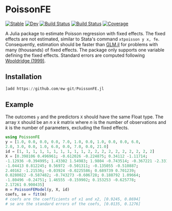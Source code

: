 # PoissonFE

[![Stable](https://img.shields.io/badge/docs-stable-blue.svg)](https://ew-git.github.io/PoissonFE.jl/stable)
[![Dev](https://img.shields.io/badge/docs-dev-blue.svg)](https://ew-git.github.io/PoissonFE.jl/dev)
[![Build Status](https://travis-ci.com/ew-git/PoissonFE.jl.svg?branch=master)](https://travis-ci.com/ew-git/PoissonFE.jl)
[![Build Status](https://ci.appveyor.com/api/projects/status/github/ew-git/PoissonFE.jl?svg=true)](https://ci.appveyor.com/project/ew-git/PoissonFE-jl)
[![Coverage](https://codecov.io/gh/ew-git/PoissonFE.jl/branch/master/graph/badge.svg)](https://codecov.io/gh/ew-git/PoissonFE.jl)

A Julia package to estimate Poisson regression with fixed effects. 
The fixed effects are not estimated, similar to Stata's command `xtpoisson y x, fe`. 
Consequently, estimation should be faster than [GLM.jl](https://github.com/JuliaStats/GLM.jl) for problems with many (thousands) of fixed effects. 
The package only supports one variable defining the fixed effects. 
Standard errors are computed following [Wooldridge (1999)](https://doi.org/10.1016/S0304-4076%2898%2900033-5).

## Installation

```julia
]add https://github.com/ew-git/PoissonFE.jl
```

## Example

The outcomes `y` and the predictors `X` should have the same Float type. 
The array `X` should be an _n_ x _k_ matrix where _n_ is the number of observations 
and _k_ is the number of parameters, excluding the fixed effects. 

```julia
using PoissonFE
y = [1.0, 0.0, 0.0, 0.0, 7.0, 1.0, 0.0, 1.0, 0.0, 0.0, 6.0,
2.0, 3.0, 0.0, 1.0, 6.0, 0.0, 7.0, 0.0, 21.0]
id = [1, 1, 1, 1, 1, 1, 1, 1, 1, 1, 2, 2, 2, 2, 2, 2, 2, 2, 2, 2]
X = [0.398106 0.496961; -0.612026 -0.224875; 0.34112 -1.11714;
-1.12936 -0.394995; 1.43302 1.54983; 1.9804 -0.743514; -0.367221 -2.33171;
-1.04413 0.812245; 0.56972 -0.501311; -0.135055 -0.510887;
2.40162 -1.21536; -0.03924 -0.0225586; 0.689739 0.701239;
0.0280022 -0.587482; -0.743273 -0.606728; 0.188792 1.09664;
-1.80496 -0.24751; 1.46555 -0.159902; 0.153253 -0.625778;
2.17261 0.900435]
m = PoissonFEModel(y, X, id)
coefs, se = fit(m)
# coefs are the coefficients of x1 and x2, [0.9245, 0.8694]
# se are the standard errors of the coefs, [0.0135, 0.1276]
```
